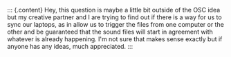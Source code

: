 ::: {.content}
Hey, this question is maybe a little bit outside of the OSC idea but my
creative partner and I are trying to find out if there is a way for us
to sync our laptops, as in allow us to trigger the files from one
computer or the other and be guaranteed that the sound files will start
in agreement with whatever is already happening. I\'m not sure that
makes sense exactly but if anyone has any ideas, much appreciated.
:::
